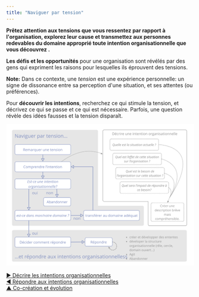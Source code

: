 ```yaml
---
title: "Naviguer par tension"
---
```



**Prêtez attention aux tensions que vous ressentez par rapport à l'organisation, explorez leur cause et transmettez aux personnes redevables du domaine approprié toute intention organisationnelle que vous découvrez .**

**Les défis et les opportunités** pour une organisation sont révélés par des gens qui expriment les raisons pour lesquelles ils éprouvent des tensions.

**Note:** Dans ce contexte, une *tension* est une expérience personnelle: un signe de dissonance entre sa perception d'une situation, et ses attentes (ou préférences).

Pour **découvrir les intentions**, recherchez ce qui stimule la tension, et décrivez ce qui se passe et ce qui est nécessaire. Parfois, une question révèle des idées fausses et la tension disparaît.

![Naviguer par tension, décrire les intentions organisationnelles, Répondre aux intentions organisationnelles](img/process/navigate-describe-respond.png)

[&#9654; Décrire les intentions organisationnelles](describe-organizational-drivers.html)<br/>[&#9664; Répondre aux intentions organisationnelles](respond-to-organizational-drivers.html)<br/>[&#9650; Co-création et évolution](co-creation-and-evolution.html)

